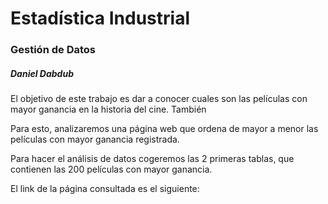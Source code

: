 <html>

<h1> Estadística Industrial </h1>
<h3> Gestión de Datos </h3>
<h5> Daniel Dabdub </h5>

<p> El objetivo de este trabajo es dar a conocer cuales son las películas con mayor ganancia en la historia del cine. También </p> 
<p>Para esto, analizaremos una página web que ordena de mayor a menor las películas con mayor ganancia registrada.</p> 
<p> Para hacer el análisis de datos cogeremos las 2 primeras tablas, que contienen las 200 películas con mayor ganancia.</p>
<p>El link de la página consultada es el siguiente: <a href= "https://www.boxofficemojo.com/alltime/domestic.htm" </a> </p> 

